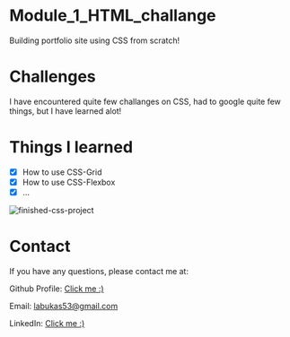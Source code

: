 # Module_1_HTML_challange

Building portfolio site using CSS from scratch!

# Challenges

I have encountered quite few challanges on CSS, had to google quite few things, but I have learned alot!

# Things I learned

- [x] How to use CSS-Grid
- [x] How to use CSS-Flexbox
- [x] ...

![finished-css-project](https://user-images.githubusercontent.com/87778570/199117426-041efcde-ad43-480d-aa31-58b7ba38f786.png)



# Contact

If you have any questions, please contact me at:

Github Profile: [Click me :)](https://github.com/JackLabukas)

Email: labukas53@gmail.com

LinkedIn: [Click me :)](https://www.linkedin.com/in/jack-labukas-5bb038b7/)
